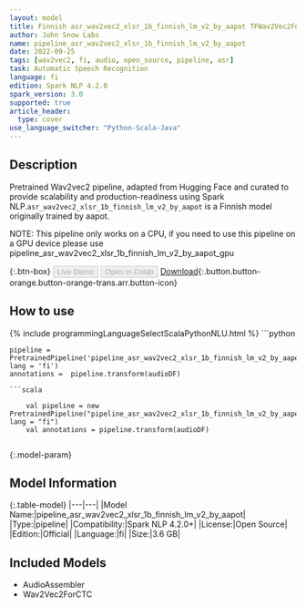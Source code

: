 ```yaml
---
layout: model
title: Finnish asr_wav2vec2_xlsr_1b_finnish_lm_v2_by_aapot TFWav2Vec2ForCTC from aapot
author: John Snow Labs
name: pipeline_asr_wav2vec2_xlsr_1b_finnish_lm_v2_by_aapot
date: 2022-09-25
tags: [wav2vec2, fi, audio, open_source, pipeline, asr]
task: Automatic Speech Recognition
language: fi
edition: Spark NLP 4.2.0
spark_version: 3.0
supported: true
article_header:
  type: cover
use_language_switcher: "Python-Scala-Java"
---
```


## Description

Pretrained Wav2vec2  pipeline, adapted from Hugging Face and curated to provide scalability and production-readiness using Spark NLP.`asr_wav2vec2_xlsr_1b_finnish_lm_v2_by_aapot` is a Finnish model originally trained by aapot.

NOTE: This pipeline only works on a CPU, if you need to use this pipeline on a GPU device please use pipeline_asr_wav2vec2_xlsr_1b_finnish_lm_v2_by_aapot_gpu

{:.btn-box}
<button class="button button-orange" disabled>Live Demo</button>
<button class="button button-orange" disabled>Open in Colab</button>
[Download](https://s3.amazonaws.com/auxdata.johnsnowlabs.com/public/models/pipeline_asr_wav2vec2_xlsr_1b_finnish_lm_v2_by_aapot_fi_4.2.0_3.0_1664094639072.zip){:.button.button-orange.button-orange-trans.arr.button-icon}

## How to use



<div class="tabs-box" markdown="1">
{% include programmingLanguageSelectScalaPythonNLU.html %}
```python

    pipeline = PretrainedPipeline('pipeline_asr_wav2vec2_xlsr_1b_finnish_lm_v2_by_aapot', lang = 'fi')
    annotations =  pipeline.transform(audioDF)
    
```
```scala

    val pipeline = new PretrainedPipeline("pipeline_asr_wav2vec2_xlsr_1b_finnish_lm_v2_by_aapot", lang = "fi")
    val annotations = pipeline.transform(audioDF)
    
```
</div>

{:.model-param}
## Model Information

{:.table-model}
|---|---|
|Model Name:|pipeline_asr_wav2vec2_xlsr_1b_finnish_lm_v2_by_aapot|
|Type:|pipeline|
|Compatibility:|Spark NLP 4.2.0+|
|License:|Open Source|
|Edition:|Official|
|Language:|fi|
|Size:|3.6 GB|

## Included Models

- AudioAssembler
- Wav2Vec2ForCTC